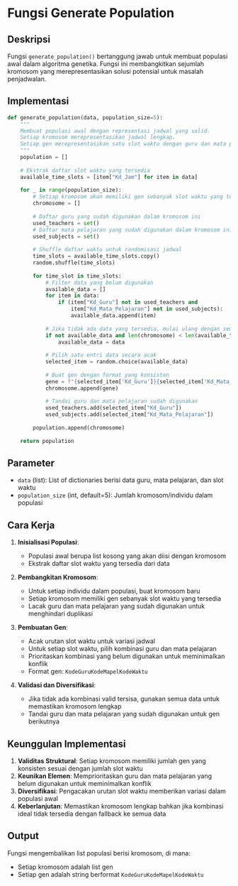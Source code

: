 # Fungsi Generate Population

## Deskripsi

Fungsi `generate_population()` bertanggung jawab untuk membuat populasi awal dalam algoritma genetika. Fungsi ini membangkitkan sejumlah kromosom yang merepresentasikan solusi potensial untuk masalah penjadwalan.

## Implementasi

```python
def generate_population(data, population_size=5):
    """
    Membuat populasi awal dengan representasi jadwal yang valid.
    Setiap kromosom merepresentasikan jadwal lengkap.
    Setiap gen merepresentasikan satu slot waktu dengan guru dan mata pelajaran terkait.
    """
    population = []
    
    # Ekstrak daftar slot waktu yang tersedia
    available_time_slots = [item["Kd_Jam"] for item in data]
    
    for _ in range(population_size):
        # Setiap kromosom akan memiliki gen sebanyak slot waktu yang tersedia
        chromosome = []
        
        # Daftar guru yang sudah digunakan dalam kromosom ini
        used_teachers = set()
        # Daftar mata pelajaran yang sudah digunakan dalam kromosom ini
        used_subjects = set()
        
        # Shuffle daftar waktu untuk randomisasi jadwal
        time_slots = available_time_slots.copy()
        random.shuffle(time_slots)
        
        for time_slot in time_slots:
            # Filter data yang belum digunakan
            available_data = []
            for item in data:
                if (item["Kd_Guru"] not in used_teachers and 
                    item["Kd_Mata_Pelajaran"] not in used_subjects):
                    available_data.append(item)
            
            # Jika tidak ada data yang tersedia, mulai ulang dengan semua guru dan mata pelajaran
            if not available_data and len(chromosome) < len(available_time_slots):
                available_data = data
            
            # Pilih satu entri data secara acak
            selected_item = random.choice(available_data)
            
            # Buat gen dengan format yang konsisten
            gene = f"{selected_item['Kd_Guru']}{selected_item['Kd_Mata_Pelajaran']}{time_slot}"
            chromosome.append(gene)
            
            # Tandai guru dan mata pelajaran sudah digunakan
            used_teachers.add(selected_item["Kd_Guru"])
            used_subjects.add(selected_item["Kd_Mata_Pelajaran"])
        
        population.append(chromosome)
    
    return population
```

## Parameter

- `data` (list): List of dictionaries berisi data guru, mata pelajaran, dan slot waktu
- `population_size` (int, default=5): Jumlah kromosom/individu dalam populasi

## Cara Kerja

1. **Inisialisasi Populasi**:
   - Populasi awal berupa list kosong yang akan diisi dengan kromosom
   - Ekstrak daftar slot waktu yang tersedia dari data

2. **Pembangkitan Kromosom**:
   - Untuk setiap individu dalam populasi, buat kromosom baru
   - Setiap kromosom memiliki gen sebanyak slot waktu yang tersedia
   - Lacak guru dan mata pelajaran yang sudah digunakan untuk menghindari duplikasi

3. **Pembuatan Gen**:
   - Acak urutan slot waktu untuk variasi jadwal
   - Untuk setiap slot waktu, pilih kombinasi guru dan mata pelajaran
   - Prioritaskan kombinasi yang belum digunakan untuk meminimalkan konflik
   - Format gen: `KodeGuruKodeMapelKodeWaktu`

4. **Validasi dan Diversifikasi**:
   - Jika tidak ada kombinasi valid tersisa, gunakan semua data untuk memastikan kromosom lengkap
   - Tandai guru dan mata pelajaran yang sudah digunakan untuk gen berikutnya

## Keunggulan Implementasi

1. **Validitas Struktural**: Setiap kromosom memiliki jumlah gen yang konsisten sesuai dengan jumlah slot waktu
2. **Keunikan Elemen**: Memprioritaskan guru dan mata pelajaran yang belum digunakan untuk meminimalkan konflik
3. **Diversifikasi**: Pengacakan urutan slot waktu memberikan variasi dalam populasi awal
4. **Keberlanjutan**: Memastikan kromosom lengkap bahkan jika kombinasi ideal tidak tersedia dengan fallback ke semua data

## Output

Fungsi mengembalikan list populasi berisi kromosom, di mana:

- Setiap kromosom adalah list gen
- Setiap gen adalah string berformat `KodeGuruKodeMapelKodeWaktu`

